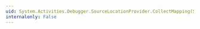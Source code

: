 ```yaml
---
uid: System.Activities.Debugger.SourceLocationProvider.CollectMapping(System.Activities.Activity,System.Activities.Activity,System.Collections.Generic.Dictionary{System.Object,System.Activities.Debugger.SourceLocation},System.String)
internalonly: False
---
```

